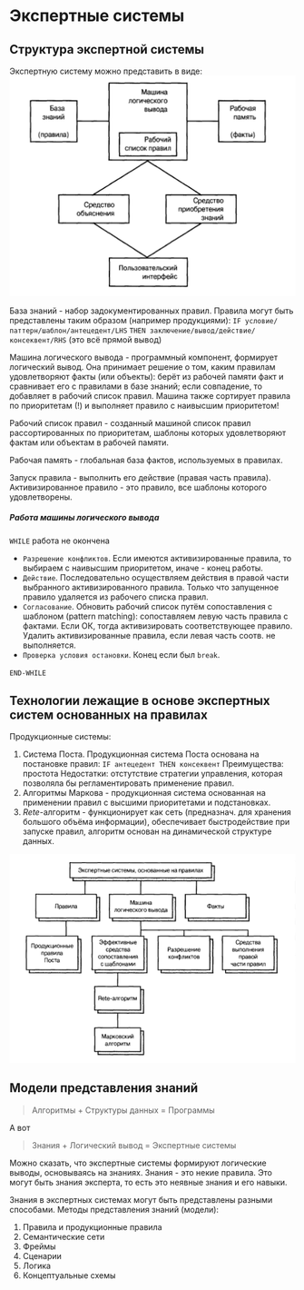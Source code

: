 # Экспертные системы

## Структура экспертной системы

Экспертную систему можно представить в виде:
![Структура эксперной системы](expert_systems_structure.png)

База знаний - набор задокументированных правил. Правила могут быть представлены таким образом (например продукциями):
`IF условие/паттерн/шаблон/антецедент/LHS`
`THEN заключение/вывод/действие/консеквент/RHS` (это всё прямой вывод)

Машина логического вывода - программный компонент, формирует логический вывод. Она принимает решение о том, каким правилам удовлетворяют факты (или объекты): берёт из рабочей памяти факт и сравнивает его с правилами в базе знаний; если совпадение, то добавляет в рабочий список правил. Машина также сортирует правила по приоритетам (!) и выполняет правило с наивысшим приоритетом!

Рабочий список правил - созданный машиной список правил рассортированных по приоритетам, шаблоны которых удовлетворяют фактам или объектам в рабочей памяти. 

Рабочая память - глобальная база фактов, используемых в правилах. 

Запуск правила - выполнить его действие (правая часть правила). Активизированное правило - это правило, все шаблоны которого удовлетворены.

##### Работа машины логического вывода
`WHILE` работа не окончена
- `Разрешение конфликтов`. Если имеются активизированные правила, то выбираем с наивысшим приоритетом, иначе - конец работы.
- `Действие`. Последовательно осуществляем действия в правой части выбранного активизированного правила. Только что запущенное правило удаляется из рабочего списка правил.
- `Согласование`. Обновить рабочий список путём сопоставления с шаблоном (pattern matching): сопоставляем левую часть правила с фактами. Если ОК, тогда активизировать соответствующее правило. Удалить активизированные правила, если левая часть соотв. не выполняется.
- `Проверка условия остановки`. Конец если был `break`.

`END-WHILE`

## Технологии лежащие в основе экспертных систем основанных на правилах

Продукционные системы:
1. Система Поста. Продукционная система Поста основана на постановке правил: `IF антецедент THEN консеквент`
Преимущества: простота
Недостатки: отстутствие стратегии управления, которая позволяла бы регламентировать применение правил.
2. Алгоритмы Маркова - продукционная система основанная на применении правил с высшими приоритетами и подстановках.
3. *Rete*-алгоритм - функционирует как сеть (предназнач. для хранения большого объёма информации), обеспечивает быстродействие при запуске правил, алгоритм основан на динамической структуре данных.

![Технологии, образующие фундамент экспертных систем, основанных на правилах](expert_systems_technologies_in_rule_based_es.png)

## Модели представления знаний 

> Алгоритмы + Структуры данных = Программы

А вот

>Знания + Логический вывод = Экспертные системы

Можно сказать, что экспертные системы формируют логические выводы, основываясь на знаниях. Знания - это некие правила. Это могут быть знания эксперта, то есть это неявные знания и его навыки.

Знания в экспертных системах могут быть представлены разными способами. Методы представления знаний (модели):
1. Правила и продукционные правила
2. Семантические сети
3. Фреймы
4. Сценарии
5. Логика
6. Концептуальные схемы